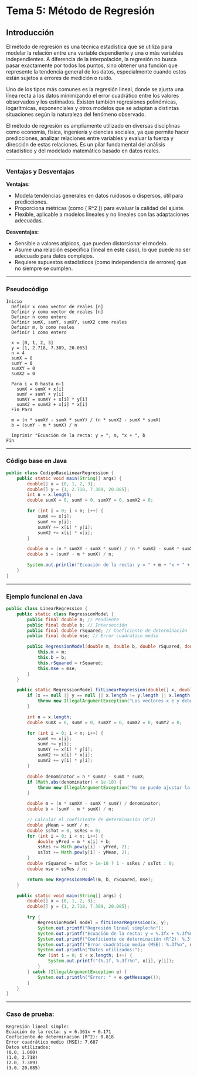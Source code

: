 
# Tema 5: Método de Regresión

## Introducción

El método de regresión es una técnica estadística que se utiliza para modelar la relación entre una variable dependiente y una o más variables independientes. A diferencia de la interpolación, la regresión no busca pasar exactamente por todos los puntos, sino obtener una función que represente la tendencia general de los datos, especialmente cuando estos están sujetos a errores de medición o ruido.

Uno de los tipos más comunes es la regresión lineal, donde se ajusta una línea recta a los datos minimizando el error cuadrático entre los valores observados y los estimados. Existen también regresiones polinómicas, logarítmicas, exponenciales y otros modelos que se adaptan a distintas situaciones según la naturaleza del fenómeno observado.

El método de regresión es ampliamente utilizado en diversas disciplinas como economía, física, ingeniería y ciencias sociales, ya que permite hacer predicciones, analizar relaciones entre variables y evaluar la fuerza y dirección de estas relaciones. Es un pilar fundamental del análisis estadístico y del modelado matemático basado en datos reales.

---

### Ventajas y Desventajas

**Ventajas:**
- Modela tendencias generales en datos ruidosos o dispersos, útil para predicciones.
- Proporciona métricas (como \( R^2 \)) para evaluar la calidad del ajuste.
- Flexible, aplicable a modelos lineales y no lineales con las adaptaciones adecuadas.

**Desventajas:**
- Sensible a valores atípicos, que pueden distorsionar el modelo.
- Asume una relación específica (lineal en este caso), lo que puede no ser adecuado para datos complejos.
- Requiere supuestos estadísticos (como independencia de errores) que no siempre se cumplen.

---

### Pseudocódigo

```text
Inicio
  Definir x como vector de reales [n]
  Definir y como vector de reales [n]
  Definir n como entero
  Definir sumX, sumY, sumXY, sumX2 como reales
  Definir m, b como reales
  Definir i como entero

  x = [0, 1, 2, 3]
  y = [1, 2.718, 7.389, 20.085]
  n = 4
  sumX = 0
  sumY = 0
  sumXY = 0
  sumX2 = 0

  Para i = 0 hasta n-1
    sumX = sumX + x[i]
    sumY = sumY + y[i]
    sumXY = sumXY + x[i] * y[i]
    sumX2 = sumX2 + x[i] * x[i]
  Fin Para

  m = (n * sumXY - sumX * sumY) / (n * sumX2 - sumX * sumX)
  b = (sumY - m * sumX) / n

  Imprimir "Ecuación de la recta: y = ", m, "x + ", b
Fin
```

---

### Código base en Java

```java
public class CodigoBaseLinearRegression {
    public static void main(String[] args) {
        double[] x = {0, 1, 2, 3};
        double[] y = {1, 2.718, 7.389, 20.085};
        int n = x.length;
        double sumX = 0, sumY = 0, sumXY = 0, sumX2 = 0;

        for (int i = 0; i < n; i++) {
            sumX += x[i];
            sumY += y[i];
            sumXY += x[i] * y[i];
            sumX2 += x[i] * x[i];
        }

        double m = (n * sumXY - sumX * sumY) / (n * sumX2 - sumX * sumX);
        double b = (sumY - m * sumX) / n;

        System.out.println("Ecuación de la recta: y = " + m + "x + " + b);
    }
}
```

---

### Ejemplo funcional en Java

```java
public class LinearRegression {
    public static class RegressionModel {
        public final double m; // Pendiente
        public final double b; // Intersección
        public final double rSquared; // Coeficiente de determinación
        public final double mse; // Error cuadrático medio

        public RegressionModel(double m, double b, double rSquared, double mse) {
            this.m = m;
            this.b = b;
            this.rSquared = rSquared;
            this.mse = mse;
        }
    }

    public static RegressionModel fitLinearRegression(double[] x, double[] y) {
        if (x == null || y == null || x.length != y.length || x.length < 2) {
            throw new IllegalArgumentException("Los vectores x e y deben tener la misma longitud y al menos 2 elementos");
        }

        int n = x.length;
        double sumX = 0, sumY = 0, sumXY = 0, sumX2 = 0, sumY2 = 0;

        for (int i = 0; i < n; i++) {
            sumX += x[i];
            sumY += y[i];
            sumXY += x[i] * y[i];
            sumX2 += x[i] * x[i];
            sumY2 += y[i] * y[i];
        }

        double denominator = n * sumX2 - sumX * sumX;
        if (Math.abs(denominator) < 1e-10) {
            throw new IllegalArgumentException("No se puede ajustar la recta: datos insuficientes o colineales");
        }

        double m = (n * sumXY - sumX * sumY) / denominator;
        double b = (sumY - m * sumX) / n;

        // Calcular el coeficiente de determinación (R^2)
        double yMean = sumY / n;
        double ssTot = 0, ssRes = 0;
        for (int i = 0; i < n; i++) {
            double yPred = m * x[i] + b;
            ssRes += Math.pow(y[i] - yPred, 2);
            ssTot += Math.pow(y[i] - yMean, 2);
        }
        double rSquared = ssTot > 1e-10 ? 1 - ssRes / ssTot : 0;
        double mse = ssRes / n;

        return new RegressionModel(m, b, rSquared, mse);
    }

    public static void main(String[] args) {
        double[] x = {0, 1, 2, 3};
        double[] y = {1, 2.718, 7.389, 20.085};

        try {
            RegressionModel model = fitLinearRegression(x, y);
            System.out.printf("Regresión lineal simple:%n");
            System.out.printf("Ecuación de la recta: y = %.3fx + %.3f%n", model.m, model.b);
            System.out.printf("Coeficiente de determinación (R^2): %.3f%n", model.rSquared);
            System.out.printf("Error cuadrático medio (MSE): %.3f%n", model.mse);
            System.out.println("Datos utilizados:");
            for (int i = 0; i < x.length; i++) {
                System.out.printf("(%.1f, %.3f)%n", x[i], y[i]);
            }
        } catch (IllegalArgumentException e) {
            System.out.println("Error: " + e.getMessage());
        }
    }
}
```

---

### Caso de prueba:

```text
Regresión lineal simple:
Ecuación de la recta: y = 6.361x + 0.171
Coeficiente de determinación (R^2): 0.818
Error cuadrático medio (MSE): 7.687
Datos utilizados:
(0.0, 1.000)
(1.0, 2.718)
(2.0, 7.389)
(3.0, 20.085)
```
